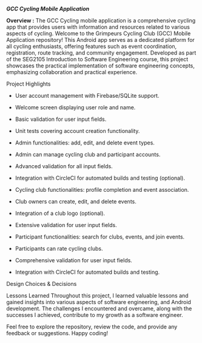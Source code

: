 ***GCC Cycling Mobile Application***

**Overview :** 
The GCC Cycling mobile application is a comprehensive cycling app that provides users with information and resources related to various aspects of cycling. Welcome to the Grimpeurs Cycling Club (GCC) Mobile Application repository! This Android app serves as a dedicated platform for all cycling enthusiasts, offering features such as event coordination, registration, route tracking, and community engagement. Developed as part of the SEG2105 Introduction to Software Engineering course, this project showcases the practical implementation of software engineering concepts, emphasizing collaboration and practical experience.


Project Highlights
- User account management with Firebase/SQLite support.
- Welcome screen displaying user role and name.
- Basic validation for user input fields.
- Unit tests covering account creation functionality.

- Admin functionalities: add, edit, and delete event types.
- Admin can manage cycling club and participant accounts.
- Advanced validation for all input fields.
- Integration with CircleCI for automated builds and testing (optional).

- Cycling club functionalities: profile completion and event association.
- Club owners can create, edit, and delete events.
- Integration of a club logo (optional).
- Extensive validation for user input fields.

- Participant functionalities: search for clubs, events, and join events.
- Participants can rate cycling clubs.
- Comprehensive validation for user input fields.
- Integration with CircleCI for automated builds and testing.

Design Choices & Decisions

Lessons Learned
Throughout this project, I learned valuable lessons and gained insights into various aspects of software engineering, and Android development. The challenges I encountered and overcame, along with the successes I achieved, contribute to my growth as a software engineer.


Feel free to explore the repository, review the code, and provide any feedback or suggestions. Happy coding!
